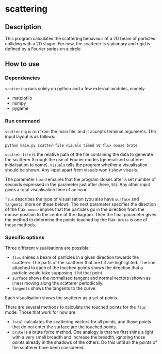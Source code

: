 # scattering

## Description

This program calculates the scattering behaviour of a 2D beam of
particles colliding with a 2D shape. For now, the scatterer is
stationary and rigid is defined by a Fourier series on a circle.

## How to use

### Dependencies

``scattering`` runs solely on python and a few external modules, namely:
- matplotlib
- numpy
- pygame

### Run command

``scattering`` is run from the main file, and it accepts terminal arguments.
The input layout is as follows:

`python main.py scatter-file visuals timed 50 flux mouse brute`

`scatter-file` is the relative path of the file containing the 
data to generate the scatterer through the use of Fourier modes 
(generalised scatterer initialisation to come). ``visuals`` tells
the program whether a visualisation should be shown. Any input
apart from visuals won't show visuals. 

The parameter ``timed``
ensures that the program closes after a set number of seconds
expressed in the parameter just after (here, `50`). Any other
input gives a total visualisation time of an hour.

`flux` 
describes the type of visualisation (you also have `surface` 
and `tangents`, more on these below). The next parameter 
specifies the direction of the flux: ``mouse`` implies 
that the particles go in the direction from the mouse
position to the centre of the diagram.
Then the final parameter gives the method to determine the 
points touched by the flux: `brute` is one of these methods.

### Specific options

Three different visualisations are possible:
- `flux` shines a beam of particles in a given direction towards
  the scatterer. The parts of the scatterer that are hit are highlighted.
  The line attached to each of the touched points shows the direction
  that a particle would take supposing it hit that point.
- `surface` shows the normalised tangent and normal vectors (shown as
  lines) moving along the scatterer periodically.
- `tangents` shows the tangents to the curve.

Each visualisation shows the scatterer as a set of points.

There are several methods to calculate the touched points
for the `flux` mode. Those that work for now are:
- `local` calculates the scattering vectors for all points, and those 
  points that do not enter the surface are the touched points. 
- `brute` is a brute force method. One analogy is that we first
shine a light with a very small breadth and increase the breadth,
  ignoring those points already in the shadows of the others. Do
  this until all the points of the scatterer have been considered. 
